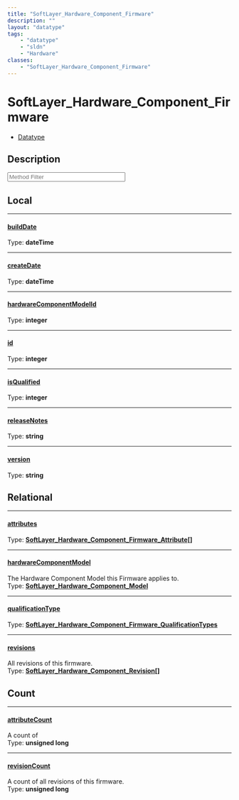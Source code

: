 ```yaml
---
title: "SoftLayer_Hardware_Component_Firmware"
description: ""
layout: "datatype"
tags:
    - "datatype"
    - "sldn"
    - "Hardware"
classes:
    - "SoftLayer_Hardware_Component_Firmware"
---
```


# SoftLayer_Hardware_Component_Firmware
<div id='service-datatype'>
    <ul id='sldn-reference-tabs'>
        <li id='datatype'> <a href='/reference/datatypes/SoftLayer_Hardware_Component_Firmware' >Datatype</a></li>
    </ul>
</div>

## Description 






<!-- Service Filer BEGIN -->
<div class="view-filters">
        <div class="clearfix">
            <div class="search-input-box">
                <input placeholder="Method Filter" onkeyup="titleSearch(inputId='prop-input', divId='properties', elementClass='prop-row')" 
                    type="text" id="prop-input" value="" size="30" maxlength="128" class="form-text">
            </div>
        </div>
</div>
<!-- Service Filer END -->

<div id="properties" class="content">
<div id="localProperties" class="prop-content" >

## Local
-----
[buildDate]: #builddate
#### [buildDate]
  
<span class="type-label">Type: </span>**dateTime**

-----
[createDate]: #createdate
#### [createDate]
  
<span class="type-label">Type: </span>**dateTime**

-----
[hardwareComponentModelId]: #hardwarecomponentmodelid
#### [hardwareComponentModelId]
  
<span class="type-label">Type: </span>**integer**

-----
[id]: #id
#### [id]
  
<span class="type-label">Type: </span>**integer**

-----
[isQualified]: #isqualified
#### [isQualified]
  
<span class="type-label">Type: </span>**integer**

-----
[releaseNotes]: #releasenotes
#### [releaseNotes]
  
<span class="type-label">Type: </span>**string**

-----
[version]: #version
#### [version]
  
<span class="type-label">Type: </span>**string**

</div>
<!-- LOCAL PROPERTY END -->

<div id="relationalProperties"  class="prop-content" >

## Relational
-----
[attributes]: #attributes
#### [attributes]
  
<span class="type-label">Type: </span>**<a href='/reference/datatypes/SoftLayer_Hardware_Component_Firmware_Attribute'>SoftLayer_Hardware_Component_Firmware_Attribute[] </a>**

-----
[hardwareComponentModel]: #hardwarecomponentmodel
#### [hardwareComponentModel]
The Hardware Component Model this Firmware applies to.  
<span class="type-label">Type: </span>**<a href='/reference/datatypes/SoftLayer_Hardware_Component_Model'>SoftLayer_Hardware_Component_Model </a>**

-----
[qualificationType]: #qualificationtype
#### [qualificationType]
  
<span class="type-label">Type: </span>**<a href='/reference/datatypes/SoftLayer_Hardware_Component_Firmware_QualificationTypes'>SoftLayer_Hardware_Component_Firmware_QualificationTypes </a>**

-----
[revisions]: #revisions
#### [revisions]
All revisions of this firmware.  
<span class="type-label">Type: </span>**<a href='/reference/datatypes/SoftLayer_Hardware_Component_Revision'>SoftLayer_Hardware_Component_Revision[] </a>**


## Count

-----
[attributeCount]: #attributecount
#### [attributeCount]
A count of    
<span class="type-label">Type: </span>**unsigned long**


-----
[revisionCount]: #revisioncount
#### [revisionCount]
A count of all revisions of this firmware.   
<span class="type-label">Type: </span>**unsigned long**

</div>


